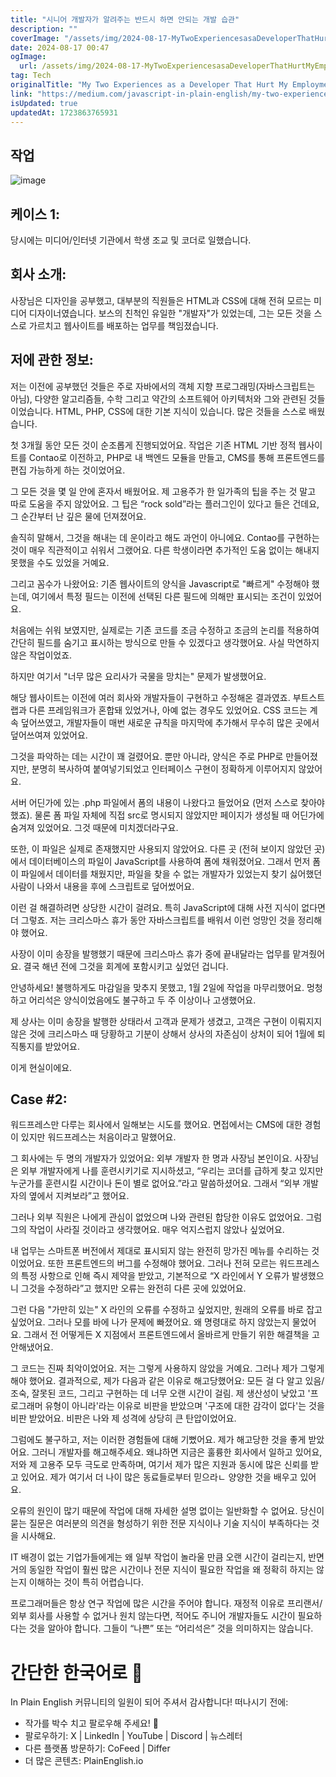 ```yaml
---
title: "시니어 개발자가 알려주는 반드시 하면 안되는 개발 습관"
description: ""
coverImage: "/assets/img/2024-08-17-MyTwoExperiencesasaDeveloperThatHurtMyEmployment_0.png"
date: 2024-08-17 00:47
ogImage:
  url: /assets/img/2024-08-17-MyTwoExperiencesasaDeveloperThatHurtMyEmployment_0.png
tag: Tech
originalTitle: "My Two Experiences as a Developer That Hurt My Employment"
link: "https://medium.com/javascript-in-plain-english/my-two-experiences-as-a-developer-that-hurt-my-employment-652211cbc18f"
isUpdated: true
updatedAt: 1723863765931
---
```


## 작업

![image](/assets/img/2024-08-17-MyTwoExperiencesasaDeveloperThatHurtMyEmployment_0.png)

## 케이스 1:

당시에는 미디어/인터넷 기관에서 학생 조교 및 코더로 일했습니다.

<div class="content-ad"></div>

## 회사 소개:

사장님은 디자인을 공부했고, 대부분의 직원들은 HTML과 CSS에 대해 전혀 모르는 미디어 디자이너였습니다. 보스의 친척인 유일한 "개발자"가 있었는데, 그는 모든 것을 스스로 가르치고 웹사이트를 배포하는 업무를 책임졌습니다.

## 저에 관한 정보:

저는 이전에 공부했던 것들은 주로 자바에서의 객체 지향 프로그래밍(자바스크립트는 아님), 다양한 알고리즘들, 수학 그리고 약간의 소프트웨어 아키텍처와 그와 관련된 것들이었습니다. HTML, PHP, CSS에 대한 기본 지식이 있습니다. 많은 것들을 스스로 배웠습니다.

<div class="content-ad"></div>

첫 3개월 동안 모든 것이 순조롭게 진행되었어요. 작업은 기존 HTML 기반 정적 웹사이트를 Contao로 이전하고, PHP로 내 백엔드 모듈을 만들고, CMS를 통해 프론트엔드를 편집 가능하게 하는 것이었어요.

그 모든 것을 몇 일 안에 혼자서 배웠어요. 제 고용주가 한 일가족의 팁을 주는 것 말고 따로 도움을 주지 않았어요. 그 팁은 “rock sold”라는 플러그인이 있다고 들은 건데요, 그 순간부터 난 깊은 물에 던져졌어요.

솔직히 말해서, 그것을 해내는 데 운이라고 해도 과언이 아니에요. Contao를 구현하는 것이 매우 직관적이고 쉬워서 그랬어요. 다른 학생이라면 추가적인 도움 없이는 해내지 못했을 수도 있었을 거예요.

그리고 꼼수가 나왔어요: 기존 웹사이트의 양식을 Javascript로 "빠르게" 수정해야 했는데, 여기에서 특정 필드는 이전에 선택된 다른 필드에 의해만 표시되는 조건이 있었어요.

<div class="content-ad"></div>

처음에는 쉬워 보였지만, 실제로는 기존 코드를 조금 수정하고 조금의 논리를 적용하여 간단히 필드를 숨기고 표시하는 방식으로 만들 수 있겠다고 생각했어요. 사실 막연하지 않은 작업이었죠.

하지만 여기서 "너무 많은 요리사가 국물을 망치는" 문제가 발생했어요.

해당 웹사이트는 이전에 여러 회사와 개발자들이 구현하고 수정해온 결과였죠. 부트스트랩과 다른 프레임워크가 혼합돼 있었거나, 아예 없는 경우도 있었어요. CSS 코드는 계속 덮어쓰였고, 개발자들이 매번 새로운 규칙을 마지막에 추가해서 무수히 많은 곳에서 덮어쓰여져 있었어요.

그것을 파악하는 데는 시간이 꽤 걸렸어요. 뿐만 아니라, 양식은 주로 PHP로 만들어졌지만, 분명히 복사하여 붙여넣기되었고 인터페이스 구현이 정확하게 이루어지지 않았어요.

<div class="content-ad"></div>

서버 어딘가에 있는 .php 파일에서 폼의 내용이 나왔다고 들었어요 (먼저 스스로 찾아야 했죠). 물론 폼 파일 자체에 직접 src로 명시되지 않았지만 페이지가 생성될 때 어딘가에 숨겨져 있었어요. 그것 때문에 미치겠더라구요.

또한, 이 파일은 실제로 존재했지만 사용되지 않았어요. 다른 곳 (전혀 보이지 않았던 곳)에서 데이터베이스의 파일이 JavaScript를 사용하여 폼에 채워졌어요. 그래서 먼저 폼이 파일에서 데이터를 채웠지만, 파일을 찾을 수 없는 개발자가 있었는지 찾기 싫어했던 사람이 나와서 내용을 후에 스크립트로 덮어썼어요.

이런 걸 해결하려면 상당한 시간이 걸려요. 특히 JavaScript에 대해 사전 지식이 없다면 더 그렇죠. 저는 크리스마스 휴가 동안 자바스크립트를 배워서 이런 엉망인 것을 정리해야 했어요.

사장이 이미 송장을 발행했기 때문에 크리스마스 휴가 중에 끝내달라는 업무를 맡겨줬어요. 결국 해년 전에 그것을 회계에 포함시키고 싶었던 겁니다.

<div class="content-ad"></div>

안녕하세요! 불행하게도 마감일을 맞추지 못했고, 1월 2일에 작업을 마무리했어요. 멍청하고 어리석은 양식이었음에도 불구하고 두 주 이상이나 고생했어요.

제 상사는 이미 송장을 발행한 상태라서 고객과 문제가 생겼고, 고객은 구현이 이뤄지지 않은 것에 크리스마스 때 당황하고 기분이 상해서 상사의 자존심이 상처이 되어 1월에 퇴직통지를 받았어요.

이게 현실이에요.

## Case #2:

<div class="content-ad"></div>

워드프레스만 다루는 회사에서 일해보는 시도를 했어요. 면접에서는 CMS에 대한 경험이 있지만 워드프레스는 처음이라고 말했어요.

그 회사에는 두 명의 개발자가 있었어요: 외부 개발자 한 명과 사장님 본인이요. 사장님은 외부 개발자에게 나를 훈련시키기로 지시하셨고, “우리는 코더를 급하게 찾고 있지만 누군가를 훈련시킬 시간이나 돈이 별로 없어요.”라고 말씀하셨어요. 그래서 “외부 개발자의 옆에서 지켜보라”고 했어요.

그러나 외부 직원은 나에게 관심이 없었으며 나와 관련된 합당한 이유도 없었어요. 그럼 그의 작업이 사라질 것이라고 생각했어요. 매우 억지스럽지 않았나 싶었어요.

내 업무는 스마트폰 버전에서 제대로 표시되지 않는 완전히 망가진 메뉴를 수리하는 것이었어요. 또한 프론트엔드의 버그를 수정해야 했어요. 그러나 전혀 모르는 워드프레스의 특정 사항으로 인해 즉시 제약을 받았고, 기본적으로 “X 라인에서 Y 오류가 발생했으니 그것을 수정하라”고 했지만 오류는 완전히 다른 곳에 있었어요.

<div class="content-ad"></div>

그런 다음 "가만히 있는" X 라인의 오류를 수정하고 싶었지만, 원래의 오류를 바로 잡고 싶었어요. 그러나 모를 바에 나가 문제에 빠졌어요. 왜 명령대로 하지 않았는지 물었어요. 그래서 전 어떻게든 X 지점에서 프론트엔드에서 올바르게 만들기 위한 해결책을 고안해냈어요.

그 코드는 진짜 최악이었어요. 저는 그렇게 사용하지 않았을 거예요. 그러나 제가 그렇게 해야 했어요. 결과적으로, 제가 다음과 같은 이유로 해고당했어요: 모든 걸 다 알고 있음/조숙, 잘못된 코드, 그리고 구현하는 데 너무 오랜 시간이 걸림. 제 생산성이 낮았고 '프로그래머 유형이 아니라'라는 이유로 비판을 받았으며 '구조에 대한 감각이 없다'는 것을 비판 받았어요. 비판은 나와 제 성격에 상당히 큰 탄압이었어요.

그럼에도 불구하고, 저는 이러한 경험들에 대해 기뻤어요. 제가 해고당한 것을 좋게 받았어요. 그러니 개발자를 해고해주세요. 왜냐하면 지금은 훌륭한 회사에서 일하고 있어요, 저와 제 고용주 모두 극도로 만족하며, 여기서 제가 많은 지원과 동시에 많은 신뢰를 받고 있어요. 제가 여기서 더 나이 많은 동료들로부터 믿으라ㄴ 양양한 것을 배우고 있어요.

오류의 원인이 많기 때문에 작업에 대해 자세한 설명 없이는 일반화할 수 없어요. 당신이 묻는 질문은 여러분의 의견을 형성하기 위한 전문 지식이나 기술 지식이 부족하다는 것을 시사해요.

<div class="content-ad"></div>

IT 배경이 없는 기업가들에게는 왜 일부 작업이 놀라울 만큼 오랜 시간이 걸리는지, 반면 거의 동일한 작업이 훨씬 많은 시간이나 전문 지식이 필요한 작업을 왜 정확히 하지는 않는지 이해하는 것이 특히 어렵습니다.

프로그래머들은 항상 연구 작업에 많은 시간을 주어야 합니다. 재정적 이유로 프리랜서/외부 회사를 사용할 수 없거나 원치 않는다면, 적어도 주니어 개발자들도 시간이 필요하다는 것을 알아야 합니다. 그들이 “나쁜” 또는 “어리석은” 것을 의미하지는 않습니다.

# 간단한 한국어로 🚀

In Plain English 커뮤니티의 일원이 되어 주셔서 감사합니다! 떠나시기 전에:

<div class="content-ad"></div>

- 작가를 박수 치고 팔로우해 주세요! 👏️️
- 팔로우하기: X | LinkedIn | YouTube | Discord | 뉴스레터
- 다른 플랫폼 방문하기: CoFeed | Differ
- 더 많은 콘텐츠: PlainEnglish.io
